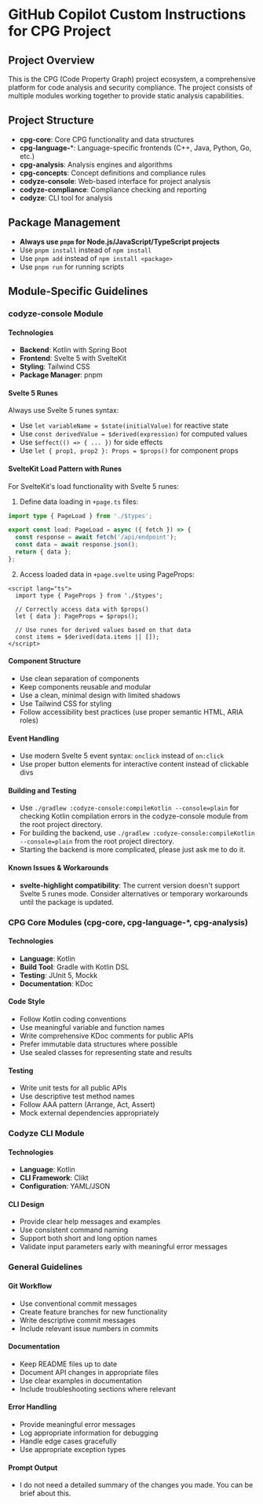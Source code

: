 # GitHub Copilot Custom Instructions for CPG Project

## Project Overview
This is the CPG (Code Property Graph) project ecosystem, a comprehensive platform for code analysis and security compliance. The project consists of multiple modules working together to provide static analysis capabilities.

## Project Structure
- **cpg-core**: Core CPG functionality and data structures
- **cpg-language-***: Language-specific frontends (C++, Java, Python, Go, etc.)
- **cpg-analysis**: Analysis engines and algorithms
- **cpg-concepts**: Concept definitions and compliance rules
- **codyze-console**: Web-based interface for project analysis
- **codyze-compliance**: Compliance checking and reporting
- **codyze**: CLI tool for analysis

## Package Management
- **Always use `pnpm` for Node.js/JavaScript/TypeScript projects**
- Use `pnpm install` instead of `npm install`
- Use `pnpm add` instead of `npm install <package>`
- Use `pnpm run` for running scripts

## Module-Specific Guidelines

### codyze-console Module

#### Technologies
- **Backend**: Kotlin with Spring Boot
- **Frontend**: Svelte 5 with SvelteKit
- **Styling**: Tailwind CSS
- **Package Manager**: pnpm

#### Svelte 5 Runes
Always use Svelte 5 runes syntax:
- Use `let variableName = $state(initialValue)` for reactive state
- Use `const derivedValue = $derived(expression)` for computed values
- Use `$effect(() => { ... })` for side effects
- Use `let { prop1, prop2 }: Props = $props()` for component props

#### SvelteKit Load Pattern with Runes
For SvelteKit's load functionality with Svelte 5 runes:

1. Define data loading in `+page.ts` files:
```ts
import type { PageLoad } from './$types';

export const load: PageLoad = async ({ fetch }) => {
  const response = await fetch('/api/endpoint');
  const data = await response.json();
  return { data };
};
```

2. Access loaded data in `+page.svelte` using PageProps:
```svelte
<script lang="ts">
  import type { PageProps } from './$types';
  
  // Correctly access data with $props()
  let { data }: PageProps = $props();
  
  // Use runes for derived values based on that data
  const items = $derived(data.items || []);
</script>
```

#### Component Structure
- Use clean separation of components
- Keep components reusable and modular
- Use a clean, minimal design with limited shadows
- Use Tailwind CSS for styling
- Follow accessibility best practices (use proper semantic HTML, ARIA roles)

#### Event Handling
- Use modern Svelte 5 event syntax: `onclick` instead of `on:click`
- Use proper button elements for interactive content instead of clickable divs


#### Building and Testing
- Use `./gradlew :codyze-console:compileKotlin --console=plain` for checking Kotlin compilation errors in the codyze-console module from the root project directory.
- For building the backend, use `./gradlew :codyze-console:compileKotlin --console=plain` from the root project directory.
- Starting the backend is more complicated, please just ask me to do it.

#### Known Issues & Workarounds
- **svelte-highlight compatibility**: The current version doesn't support Svelte 5 runes mode. Consider alternatives or temporary workarounds until the package is updated.

### CPG Core Modules (cpg-core, cpg-language-*, cpg-analysis)

#### Technologies
- **Language**: Kotlin
- **Build Tool**: Gradle with Kotlin DSL
- **Testing**: JUnit 5, Mockk
- **Documentation**: KDoc

#### Code Style
- Follow Kotlin coding conventions
- Use meaningful variable and function names
- Write comprehensive KDoc comments for public APIs
- Prefer immutable data structures where possible
- Use sealed classes for representing state and results

#### Testing
- Write unit tests for all public APIs
- Use descriptive test method names
- Follow AAA pattern (Arrange, Act, Assert)
- Mock external dependencies appropriately

### Codyze CLI Module

#### Technologies
- **Language**: Kotlin
- **CLI Framework**: Clikt
- **Configuration**: YAML/JSON

#### CLI Design
- Provide clear help messages and examples
- Use consistent command naming
- Support both short and long option names
- Validate input parameters early with meaningful error messages

### General Guidelines

#### Git Workflow
- Use conventional commit messages
- Create feature branches for new functionality
- Write descriptive commit messages
- Include relevant issue numbers in commits

#### Documentation
- Keep README files up to date
- Document API changes in appropriate files
- Use clear examples in documentation
- Include troubleshooting sections where relevant

#### Error Handling
- Provide meaningful error messages
- Log appropriate information for debugging
- Handle edge cases gracefully
- Use appropriate exception types


#### Prompt Output

- I do not need a detailed summary of the changes you made. You can be brief about this.
